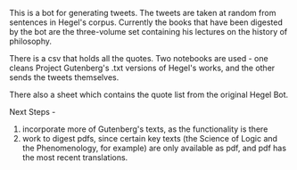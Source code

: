 This is a bot for generating tweets. The tweets are taken at random from sentences in Hegel's corpus. Currently the books that have been digested by the bot are the three-volume set containing his lectures on the history of philosophy.

There is a csv that holds all the quotes. Two notebooks are used - one cleans Project Gutenberg's .txt versions of Hegel's works, and the other sends the tweets themselves. 

There also a sheet which contains the quote list from the original Hegel Bot.

Next Steps - 
1. incorporate more of Gutenberg's texts, as the functionality is there
2. work to digest pdfs, since certain key texts (the Science of Logic and the Phenomenology, for example) are only available as pdf, and pdf has the most recent translations.